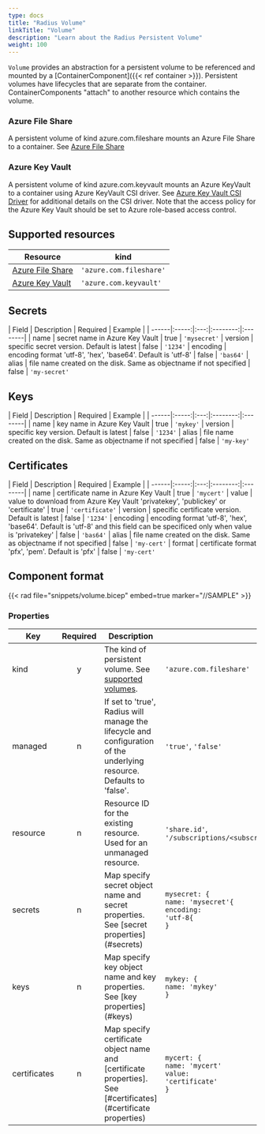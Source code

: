 ```yaml
---
type: docs
title: "Radius Volume"
linkTitle: "Volume"
description: "Learn about the Radius Persistent Volume"
weight: 100
---
```


`Volume` provides an abstraction for a persistent volume to be referenced and mounted by a [ContainerComponent]({{< ref container >}}). Persistent volumes have lifecycles that are separate from the container. ContainerComponents "attach" to another resource which contains the volume.

### Azure File Share
A persistent volume of kind azure.com.fileshare mounts an Azure File Share to a container. See [Azure File Share](https://docs.microsoft.com/en-us/azure/storage/files/storage-files-introduction)

### Azure Key Vault
A persistent volume of kind azure.com.keyvault mounts an Azure KeyVault to a container using Azure KeyVault CSI driver. See [Azure Key Vault CSI Driver](https://azure.github.io/secrets-store-csi-driver-provider-azure/demos/standard-walkthrough/) for additional details on the CSI driver. Note that the access policy for the Azure Key Vault should be set to Azure role-based access control.

## Supported resources

| Resource | kind |
|-----------|------|
| [Azure File Share](#Azure-File-Share) | `'azure.com.fileshare'`
| [Azure Key Vault](#Azure-Key-Vault) | `'azure.com.keyvault'`

## Secrets

| Field | Description | Required | Example |
| ------|:-----:|:---:|:--------:|:--------|
| name | secret name in Azure Key Vault | true | `'mysecret'`
| version | specific secret version. Default is latest | false | `'1234'`
| encoding | encoding format 'utf-8', 'hex', 'base64'. Default is 'utf-8' | false | `'bas64'`
| alias | file name created on the disk. Same as objectname if not specified | false | `'my-secret'`

## Keys

| Field | Description | Required | Example |
| ------|:-----:|:---:|:--------:|:--------|
| name | key name in Azure Key Vault | true | `'mykey'`
| version | specific key version. Default is latest | false | `'1234'`
| alias | file name created on the disk. Same as objectname if not specified | false | `'my-key'`

## Certificates

| Field | Description | Required | Example |
| ------|:-----:|:---:|:--------:|:--------|
| name | certificate name in Azure Key Vault | true | `'mycert'`
| value | value to download from Azure Key Vault 'privatekey', 'publickey' or 'certificate' | true | `'certificate'`
| version | specific certificate version. Default is latest | false | `'1234'`
| encoding | encoding format 'utf-8', 'hex', 'base64'. Default is 'utf-8' and this field can be specificed only when value is 'privatekey' | false | `'bas64'`
| alias | file name created on the disk. Same as objectname if not specified | false | `'my-cert'`
| format | certificate format 'pfx', 'pem'. Default is 'pfx' | false | `'my-cert'`

## Component format

{{< rad file="snippets/volume.bicep" embed=true marker="//SAMPLE" >}}

### Properties

| Key  | Required | Description | Example |
|------|:--------:|-------------|---------|
| kind | y | The kind of persistent volume. See [supported volumes](#supported-resources). | `'azure.com.fileshare'`
| managed | n | If set to 'true', Radius will manage the lifecycle and configuration of the underlying resource. Defaults to 'false'. | `'true'`, `'false'`
| resource | n | Resource ID for the existing resource. Used for an unmanaged resource. | `'share.id'`, `'/subscriptions/<subscription>/resourceGroups/<rg/providers/Microsoft.Storage/storageAccounts/<storageAccountName>/fileServices/default/shares/<fileshareName>'`
| secrets | n | Map specify secret object name and secret properties. See [secret properties] (#secrets) | <code>mysecret: {<br>name: 'mysecret'{<br>encoding: 'utf-8{<br>}</code>
| keys | n | Map specify key object name and key properties. See [key properties] (#keys) | <code>mykey: {<br>name: 'mykey'<br>}</code>
| certificates | n | Map specify certificate object name and [certificate properties]. See [#certificates] (#certificate properties) | <code>mycert: {<br>name: 'mycert'<br>value: 'certificate'<br>}</code>
